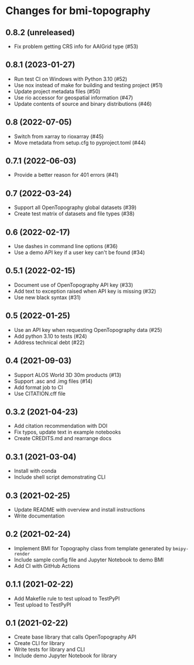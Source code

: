 Changes for bmi-topography
==========================

0.8.2 (unreleased)
------------------

- Fix problem getting CRS info for AAIGrid type (#53)


0.8.1 (2023-01-27)
------------------

- Run test CI on Windows with Python 3.10 (#52)
- Use nox instead of make for building and testing project (#51)
- Update project metadata files (#50)
- Use rio accessor for geospatial information (#47)
- Update contents of source and binary distributions (#46)


0.8 (2022-07-05)
----------------

- Switch from xarray to rioxarray (#45)
- Move metadata from setup.cfg to pyproject.toml (#44)


0.7.1 (2022-06-03)
------------------

- Provide a better reason for 401 errors (#41)


0.7 (2022-03-24)
----------------

- Support all OpenTopography global datasets (#39)
- Create test matrix of datasets and file types (#38)


0.6 (2022-02-17)
----------------

- Use dashes in command line options (#36)
- Use a demo API key if a user key can't be found (#34)


0.5.1 (2022-02-15)
------------------

- Document use of OpenTopography API key (#33)
- Add text to exception raised when API key is missing (#32)
- Use new black syntax (#31)


0.5 (2022-01-25)
----------------

- Use an API key when requesting OpenTopography data (#25)
- Add python 3.10 to tests (#24)
- Address technical debt (#22)


0.4 (2021-09-03)
----------------

- Support ALOS World 3D 30m products (#13)
- Support .asc and .img files (#14)
- Add format job to CI
- Use CITATION.cff file


0.3.2 (2021-04-23)
------------------

- Add citation recommendation with DOI
- Fix typos, update text in example notebooks
- Create CREDITS.md and rearrange docs


0.3.1 (2021-03-04)
------------------

- Install with conda
- Include shell script demonstrating CLI


0.3 (2021-02-25)
----------------

- Update README with overview and install instructions
- Write documentation


0.2 (2021-02-24)
----------------

- Implement BMI for Topography class from template generated by `bmipy-render`
- Include sample config file and Jupyter Notebook to demo BMI
- Add CI with GitHub Actions


0.1.1 (2021-02-22)
------------------

- Add Makefile rule to test upload to TestPyPI
- Test upload to TestPyPI


0.1 (2021-02-22)
----------------

- Create base library that calls OpenTopography API
- Create CLI for library
- Write tests for library and CLI
- Include demo Jupyter Notebook for library
